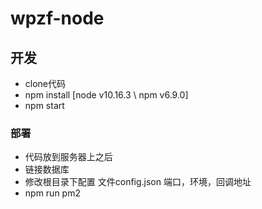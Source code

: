 # wpzf-node
## 开发
* clone代码
* npm install [node v10.16.3 \ npm v6.9.0]
* npm start

### 部署
* 代码放到服务器上之后
* 链接数据库
* 修改根目录下配置 文件config.json  端口，环境，回调地址
* npm run pm2



